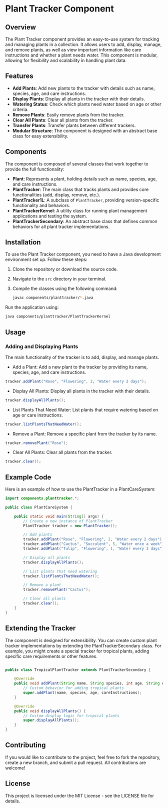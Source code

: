 # Plant Tracker Component

## Overview

The Plant Tracker component provides an easy-to-use system for tracking and managing plants in a collection. It allows users to add, display, manage, and remove plants, as well as view important information like care instructions and whether a plant needs water. This component is modular, allowing for flexibility and scalability in handling plant data.

## Features

- **Add Plants**: Add new plants to the tracker with details such as name, species, age, and care instructions.
- **Display Plants**: Display all plants in the tracker with their details.
- **Watering Status**: Check which plants need water based on age or other criteria.
- **Remove Plants**: Easily remove plants from the tracker.
- **Clear All Plants**: Clear all plants from the tracker.
- **Transfer Plants**: Transfer plants between different trackers.
- **Modular Structure**: The component is designed with an abstract base class for easy extensibility.

## Components

The component is composed of several classes that work together to provide the full functionality:

- **Plant**: Represents a plant, holding details such as name, species, age, and care instructions.
- **PlantTracker**: The main class that tracks plants and provides core functionalities (add, display, remove, etc.).
- **PlantTracker1L**: A subclass of `PlantTracker`, providing version-specific functionality and behaviors.
- **PlantTrackerKernel**: A utility class for running plant management applications and testing the system.
- **PlantTrackerSecondary**: An abstract base class that defines common behaviors for all plant tracker implementations.

## Installation

To use the Plant Tracker component, you need to have a Java development environment set up. Follow these steps:

1. Clone the repository or download the source code.
2. Navigate to the `src` directory in your terminal.
3. Compile the classes using the following command:

   ```bash
   javac components/planttracker/*.java

Run the application using:

```bash
java components/planttracker/PlantTrackerKernel
```
## Usage
### Adding and Displaying Plants
The main functionality of the tracker is to add, display, and manage plants.

- Add a Plant: Add a new plant to the tracker by providing its name, species, age, and care instructions.
```java
tracker.addPlant("Rose", "Flowering", 2, "Water every 2 days");
```
- Display All Plants: Display all plants in the tracker with their details.
```java
tracker.displayAllPlants();
```
- List Plants That Need Water: List plants that require watering based on age or care instructions.
```java
tracker.listPlantsThatNeedWater();
```
- Remove a Plant: Remove a specific plant from the tracker by its name.
```java
tracker.removePlant("Rose");
```
- Clear All Plants: Clear all plants from the tracker.
```java
tracker.clear();
```
## Example Code
Here is an example of how to use the PlantTracker in a PlantCareSystem:

```java
import components.planttracker.*;

public class PlantCareSystem {

    public static void main(String[] args) {
        // Create a new instance of PlantTracker
        PlantTracker tracker = new PlantTracker();

        // Add plants
        tracker.addPlant("Rose", "Flowering", 2, "Water every 2 days");
        tracker.addPlant("Cactus", "Succulent", 5, "Water once a week");
        tracker.addPlant("Tulip", "Flowering", 1, "Water every 3 days");

        // Display all plants
        tracker.displayAllPlants();

        // List plants that need watering
        tracker.listPlantsThatNeedWater();

        // Remove a plant
        tracker.removePlant("Cactus");

        // Clear all plants
        tracker.clear();
    }
}
```
## Extending the Tracker
The component is designed for extensibility. You can create custom plant tracker implementations by extending the PlantTrackerSecondary class. For example, you might create a special tracker for tropical plants, adding specific care requirements or other features.

```java

public class TropicalPlantTracker extends PlantTrackerSecondary {

    @Override
    public void addPlant(String name, String species, int age, String careInstructions) {
        // Custom behavior for adding tropical plants
        super.addPlant(name, species, age, careInstructions);
    }

    @Override
    public void displayAllPlants() {
        // Custom display logic for tropical plants
        super.displayAllPlants();
    }
}
```

## Contributing
If you would like to contribute to the project, feel free to fork the repository, create a new branch, and submit a pull request. All contributions are welcome!

## License
This project is licensed under the MIT License - see the LICENSE file for details.

